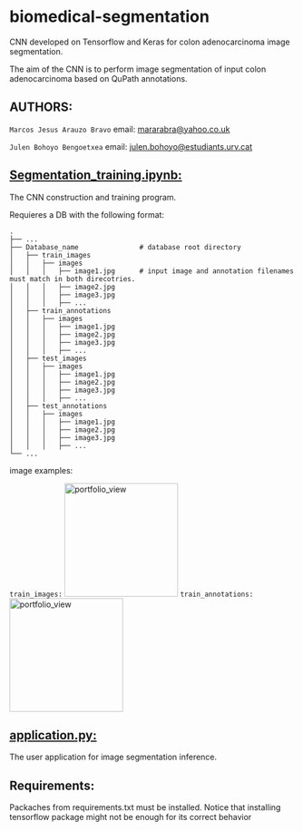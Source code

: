 # biomedical-segmentation
CNN developed on Tensorflow and Keras for colon adenocarcinoma image segmentation.

The aim of the CNN is to perform image segmentation of input colon adenocarcinoma based on QuPath annotations.


## AUTHORS:
```Marcos Jesus Arauzo Bravo``` email: mararabra@yahoo.co.uk

```Julen Bohoyo Bengoetxea``` email: julen.bohoyo@estudiants.urv.cat


## [Segmentation_training.ipynb:](https://github.com/julenbhy/biomedical_segmentation/blob/master/segmentation_training.ipynb)
The CNN construction and training program.

Requieres a DB with the following format:


    .
    ├── ...
    ├── Database_name               # database root directory
    │   ├── train_images
    │   │   ├── images
    │   │   │   ├── image1.jpg      # input image and annotation filenames must match in both direcotries.
    │   │   │   ├── image2.jpg
    │   │   │   ├── image3.jpg
    │   │   │   ├── ...
    │   ├── train_annotations
    │   │   ├── images
    │   │   │   ├── image1.jpg
    │   │   │   ├── image2.jpg
    │   │   │   ├── image3.jpg
    │   │   │   ├── ...
    │   ├── test_images
    │   │   ├── images
    │   │   │   ├── image1.jpg
    │   │   │   ├── image2.jpg
    │   │   │   ├── image3.jpg
    │   │   │   ├── ...
    │   ├── test_annotations
    │   │   ├── images
    │   │   │   ├── image1.jpg
    │   │   │   ├── image2.jpg
    │   │   │   ├── image3.jpg
    │   │   │   ├── ...
    └── ...

image examples:

```train_images:```
<img width="200" alt="portfolio_view" src="https://user-images.githubusercontent.com/73544256/125761207-d19726b8-632c-44a1-9711-95b337c81c23.jpg"> 
```train_annotations:```
<img width="200" alt="portfolio_view" src="https://user-images.githubusercontent.com/73544256/125761176-08f5cc38-4ce6-45e7-81f8-d28760b90458.jpg">

## [application.py:](https://github.com/julenbhy/biomedical_segmentation/blob/master/application.py)
The user application for image segmentation inference.

## Requirements:
Packaches from requirements.txt must be installed. Notice that installing tensorflow package might not be enough for its correct behavior
